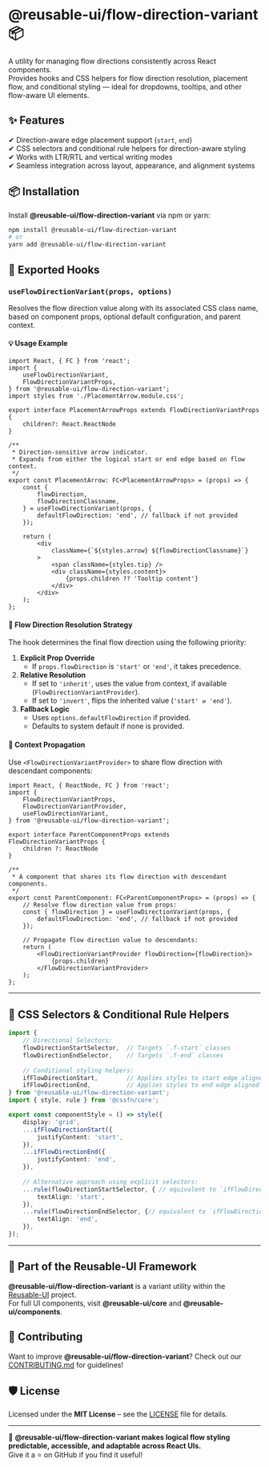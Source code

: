 # @reusable-ui/flow-direction-variant 📦  

A utility for managing flow directions consistently across React components.  
Provides hooks and CSS helpers for flow direction resolution, placement flow, and conditional styling — ideal for dropdowns, tooltips, and other flow-aware UI elements.

## ✨ Features
✔ Direction-aware edge placement support (`start`, `end`)  
✔ CSS selectors and conditional rule helpers for direction-aware styling  
✔ Works with LTR/RTL and vertical writing modes  
✔ Seamless integration across layout, appearance, and alignment systems

## 📦 Installation
Install **@reusable-ui/flow-direction-variant** via npm or yarn:

```sh
npm install @reusable-ui/flow-direction-variant
# or
yarn add @reusable-ui/flow-direction-variant
```

## 🧩 Exported Hooks

### `useFlowDirectionVariant(props, options)`

Resolves the flow direction value along with its associated CSS class name, based on component props, optional default configuration, and parent context.

#### 💡 Usage Example

```tsx
import React, { FC } from 'react';
import {
    useFlowDirectionVariant,
    FlowDirectionVariantProps,
} from '@reusable-ui/flow-direction-variant';
import styles from './PlacementArrow.module.css';

export interface PlacementArrowProps extends FlowDirectionVariantProps {
    children?: React.ReactNode
}

/**
 * Direction-sensitive arrow indicator.
 * Expands from either the logical start or end edge based on flow context.
 */
export const PlacementArrow: FC<PlacementArrowProps> = (props) => {
    const {
        flowDirection,
        flowDirectionClassname,
    } = useFlowDirectionVariant(props, {
        defaultFlowDirection: 'end', // fallback if not provided
    });
    
    return (
        <div
            className={`${styles.arrow} ${flowDirectionClassname}`}
        >
            <span className={styles.tip} />
            <div className={styles.content}>
                {props.children ?? 'Tooltip content'}
            </div>
        </div>
    );
};
```

#### 🧠 Flow Direction Resolution Strategy

The hook determines the final flow direction using the following priority:
1. **Explicit Prop Override**  
   - If `props.flowDirection` is `'start'` or `'end'`, it takes precedence.
2. **Relative Resolution**  
   - If set to `'inherit'`, uses the value from context, if available (`FlowDirectionVariantProvider`).
   - If set to `'invert'`, flips the inherited value (`'start' ⇄ 'end'`).
3. **Fallback Logic**  
   - Uses `options.defaultFlowDirection` if provided.
   - Defaults to system default if none is provided.

#### 🧬 Context Propagation

Use `<FlowDirectionVariantProvider>` to share flow direction with descendant components:

```tsx
import React, { ReactNode, FC } from 'react';
import {
    FlowDirectionVariantProps,
    FlowDirectionVariantProvider,
    useFlowDirectionVariant,
} from '@reusable-ui/flow-direction-variant';

export interface ParentComponentProps extends FlowDirectionVariantProps {
    children ?: ReactNode
}

/**
 * A component that shares its flow direction with descendant components.
 */
export const ParentComponent: FC<ParentComponentProps> = (props) => {
    // Resolve flow direction value from props:
    const { flowDirection } = useFlowDirectionVariant(props, {
        defaultFlowDirection: 'end', // fallback if not provided
    });
    
    // Propagate flow direction value to descendants:
    return (
        <FlowDirectionVariantProvider flowDirection={flowDirection}>
            {props.children}
        </FlowDirectionVariantProvider>
    );
};
```

---

## 🎨 CSS Selectors & Conditional Rule Helpers

```ts
import {
    // Directional Selectors:
    flowDirectionStartSelector,  // Targets `.f-start` classes
    flowDirectionEndSelector,    // Targets `.f-end` classes
    
    // Conditional styling helpers:
    ifFlowDirectionStart,        // Applies styles to start edge aligned elements
    ifFlowDirectionEnd,          // Applies styles to end edge aligned elements
} from '@reusable-ui/flow-direction-variant';
import { style, rule } from '@cssfn/core';

export const componentStyle = () => style({
    display: 'grid',
    ...ifFlowDirectionStart({
        justifyContent: 'start',
    }),
    ...ifFlowDirectionEnd({
        justifyContent: 'end',
    }),
    
    // Alternative approach using explicit selectors:
    ...rule(flowDirectionStartSelector, { // equivalent to `ifFlowDirectionStart`
        textAlign: 'start',
    }),
    ...rule(flowDirectionEndSelector, {// equivalent to `ifFlowDirectionEnd`
        textAlign: 'end',
    }),
});
```

---

## 📖 Part of the Reusable-UI Framework  
**@reusable-ui/flow-direction-variant** is a variant utility within the [Reusable-UI](https://github.com/reusable-ui/reusable-ui-monorepo) project.  
For full UI components, visit **@reusable-ui/core** and **@reusable-ui/components**.

## 🤝 Contributing  
Want to improve **@reusable-ui/flow-direction-variant**? Check out our [CONTRIBUTING.md](./CONTRIBUTING.md) for guidelines!  

## 🛡️ License  
Licensed under the **MIT License** – see the [LICENSE](./LICENSE) file for details.  

---

🚀 **@reusable-ui/flow-direction-variant makes logical flow styling predictable, accessible, and adaptable across React UIs.**  
Give it a ⭐ on GitHub if you find it useful!  

